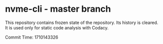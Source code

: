 # nvme-cli - master branch

This repository contains frozen state of the repository.
Its history is cleared. It is used only for static code
analysis with Codacy.

Commit Time: 1710143326